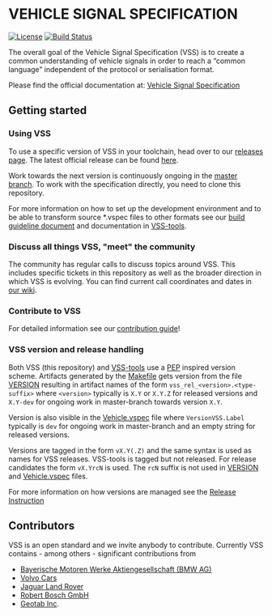 # VEHICLE SIGNAL SPECIFICATION


[![License](https://img.shields.io/badge/License-MPL%202.0-blue.svg)](https://opensource.org/licenses/MPL-2.0)
[![Build Status](https://github.com/COVESA/vehicle_signal_specification/actions/workflows/buildcheck.yml/badge.svg)](https://github.com/COVESA/vehicle_signal_specification/actions/workflows/buildcheck.yml?query=branch%3Amaster)

The overall goal of the Vehicle Signal Specification (VSS) is to create a common understanding of vehicle signals in order to reach a “common language” independent of the protocol or serialisation format.

Please find the official documentation at: [Vehicle Signal Specification](https://covesa.github.io/vehicle_signal_specification/)

## Getting started

### Using VSS
To use a specific version of VSS in your toolchain, head over to our [releases page](https://github.com/COVESA/vehicle_signal_specification/releases/).
The latest official release can be found [here](https://github.com/COVESA/vehicle_signal_specification/releases/latest).

Work towards the next version is continuously ongoing in the [master branch](https://github.com/COVESA/vehicle_signal_specification/tree/master).
To work with the specification directly, you need to clone this repository.

For more information on how to set up the development environment and to be able to transform source *.vspec files to
other formats see our [build guideline document](BUILD.md) and documentation in [VSS-tools](https://github.com/COVESA/vss-tools/blob/master/README.md).

### Discuss all things VSS, "meet" the community

The community has regular calls to discuss topics around VSS.
This includes specific tickets in this repository as well as the broader direction in which VSS is evolving.
You can find current call coordinates and dates in [our wiki](https://github.com/COVESA/vehicle_signal_specification/wiki/Weekly-meeting#meeting).

### Contribute to VSS

For detailed information see our [contribution guide](CONTRIBUTING.md)!

### VSS version and release handling

Both VSS (this repository) and [VSS-tools](https://github.com/COVESA/vss-tools) use a [PEP](https://peps.python.org/pep-0440/)
inspired version scheme. Artifacts generated by the [Makefile](Makefile) gets version from the file [VERSION](VERSION)
resulting in artifact names of the form `vss_rel_<version>.<type-suffix>` where `<version>` typically is `X.Y` or `X.Y.Z`
for released versions and `X.Y-dev` for ongoing work in master-branch towards version `X.Y`.

Version is also visible in the [Vehicle.vspec](spec/Vehicle/Vehicle.vspec) file where `VersionVSS.Label` typically is
`dev` for ongoing work in master-branch and an empty string for released versions.

Versions are tagged in the form `vX.Y(.Z)` and the same syntax is used as names for VSS releases.
VSS-tools is tagged but not released.
For release candidates the form `vX.YrcN` is used. The `rcN` suffix is not used in [VERSION](VERSION) and
[Vehicle.vspec](spec/Vehicle/Vehicle.vspec) files.

For more information on how versions are managed see the [Release Instruction](https://github.com/COVESA/vehicle_signal_specification/wiki/Release-Instructions-and-Checklist)

## Contributors
VSS is an open standard and we invite anybody to contribute. Currently VSS contains - among others - significant  contributions from
 - [Bayerische Motoren Werke Aktiengesellschaft (BMW AG)](https://www.bmwgroup.com/en.html)
 - [Volvo Cars](https://www.volvocars.com/)
 - [Jaguar Land Rover](https://www.jaguarlandrover.com/)
 - [Robert Bosch GmbH](https://www.bosch.com/)
 - [Geotab Inc](https://www.geotab.com/about/).
